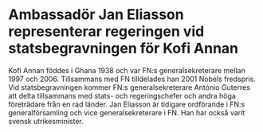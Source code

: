 # Ambassadör Jan Eliasson representerar regeringen vid statsbegravningen för Kofi Annan

Kofi Annan föddes i Ghana 1938 och var FN:s generalsekreterare mellan 1997 och 2006. Tillsammans med FN tilldelades han 2001 Nobels fredspris. Vid statsbegravningen kommer FN:s generalsekreterare António Guterres att delta tillsammans med stats- och regeringschefer och andra höga företrädare från en rad länder. Jan Eliasson är tidigare ordförande i FN:s generalförsamling och vice generalsekreterare i FN. Han har också varit svensk utrikesminister.
